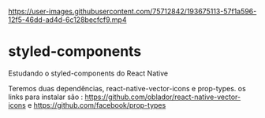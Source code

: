 

https://user-images.githubusercontent.com/75712842/193675113-57f1a596-12f5-46dd-ad4d-6c128becfcf9.mp4

# styled-components
Estudando o styled-components do React Native

Teremos duas dependências, react-native-vector-icons e prop-types. os links para instalar são : 
https://github.com/oblador/react-native-vector-icons e https://github.com/facebook/prop-types
